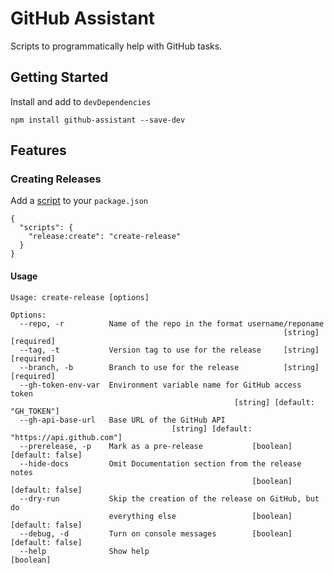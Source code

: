 # GitHub Assistant

Scripts to programmatically help with GitHub tasks.

## Getting Started

Install and add to `devDependencies`
```
npm install github-assistant --save-dev
```

## Features

### Creating Releases

Add a [script](https://docs.npmjs.com/cli/run-script) to your `package.json`
```
{
  "scripts": {
    "release:create": "create-release"
  }
}
```

#### Usage
```
Usage: create-release [options]

Options:
  --repo, -r          Name of the repo in the format username/reponame
                                                             [string] [required]
  --tag, -t           Version tag to use for the release     [string] [required]
  --branch, -b        Branch to use for the release          [string] [required]
  --gh-token-env-var  Environment variable name for GitHub access token
                                                  [string] [default: "GH_TOKEN"]
  --gh-api-base-url   Base URL of the GitHub API
                                    [string] [default: "https://api.github.com"]
  --prerelease, -p    Mark as a pre-release           [boolean] [default: false]
  --hide-docs         Omit Documentation section from the release notes
                                                      [boolean] [default: false]
  --dry-run           Skip the creation of the release on GitHub, but do
                      everything else                 [boolean] [default: false]
  --debug, -d         Turn on console messages        [boolean] [default: false]
  --help              Show help                                        [boolean]
  ```
  
